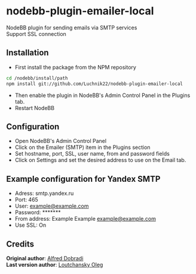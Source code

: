 nodebb-plugin-emailer-local
===========================

NodeBB plugin for sending emails via SMTP services<br>
Support SSL connection

Installation
---

* First install the package from the NPM repository

``` bash
cd /nodebb/install/path
npm install git://github.com/Luchnik22/nodebb-plugin-emailer-local
```

* Then enable the plugin in NodeBB's Admin Control Panel in the Plugins tab.
* Restart NodeBB

Configuration
---

* Open NodeBB's Admin Control Panel
* Click on the Emailer (SMTP) item in the Plugins section
* Set hostname, port, SSL, user name, from and password fields
* Click on Settings and set the desired address to use on the Email tab.

Example configuration for Yandex SMTP
---
* Adress: smtp.yandex.ru
* Port: 465
* User: example@example.com
* Password: *******
* From address: Example Example <example@example.com>
* Use SSL: On

Credits
---

**Original author**: [Alfred Dobradi](https://github.com/AlfredDobradi)<br>
**Last version author**: [Loutchansky Oleg](https://github.com/Luchnik22/)
